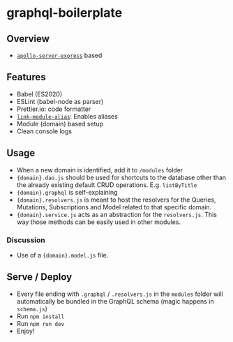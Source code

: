 # graphql-boilerplate

## Overview

- [`apollo-server-express`](https://github.com/apollographql/apollo-server/tree/master/packages/apollo-server-express) based

## Features

- Babel (ES2020)
- ESLint (babel-node as parser)
- Prettier.io: code formatter
- [`link-module-alias`](https://github.com/Rush/link-module-alias): Enables aliases
- Module (domain) based setup
- Clean console logs

## Usage

- When a new domain is identified, add it to `/modules` folder
- `{domain}.dao.js` should be used for shortcuts to the database other than the already existing default CRUD operations. E.g. `listByTitle`
- `{domain}.graphql` is self-explaining
- `{domain}.resolvers.js` is meant to host the resolvers for the Queries, Mutations, Subscriptions and Model related to that specific domain.
- `{domain}.service.js` acts as an abstraction for the `resolvers.js`. This way those methods can be easily used in other modules.

### Discussion

- Use of a `{domain}.model.js` file.

## Serve / Deploy

- Every file ending with `.graphql` / `.resolvers.js` in the `modules` folder will automatically be bundled in the GraphQL schema (magic happens in `schema.js`)
- Run `npm install`
- Run `npm run dev`
- Enjoy!
